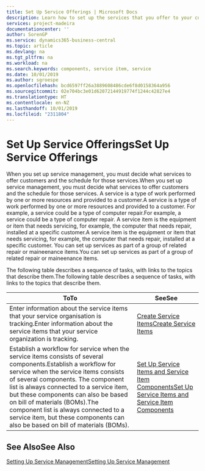 ```yaml
---
title: Set Up Service Offerings | Microsoft Docs
description: Learn how to set up the services that you offer to your customers.
services: project-madeira
documentationcenter: ''
author: SorenGP
ms.service: dynamics365-business-central
ms.topic: article
ms.devlang: na
ms.tgt_pltfrm: na
ms.workload: na
ms.search.keywords: components, service item, service
ms.date: 10/01/2019
ms.author: sgroespe
ms.openlocfilehash: bcd6597ff26a3889608486cde6f8d0158364a956
ms.sourcegitcommit: 02e704bc3e01d62072144919774f1244c42827e4
ms.translationtype: HT
ms.contentlocale: en-NZ
ms.lasthandoff: 10/01/2019
ms.locfileid: "2311804"
---
```

# <a name="set-up-service-offerings"></a><span data-ttu-id="78f66-103">Set Up Service Offerings</span><span class="sxs-lookup"><span data-stu-id="78f66-103">Set Up Service Offerings</span></span>
<span data-ttu-id="78f66-104">When you set up service management, you must decide what services to offer customers and the schedule for those services.</span><span class="sxs-lookup"><span data-stu-id="78f66-104">When you set up service management, you must decide what services to offer customers and the schedule for those services.</span></span> <span data-ttu-id="78f66-105">A service is a type of work performed by one or more resources and provided to a customer.</span><span class="sxs-lookup"><span data-stu-id="78f66-105">A service is a type of work performed by one or more resources and provided to a customer.</span></span> <span data-ttu-id="78f66-106">For example, a service could be a type of computer repair.</span><span class="sxs-lookup"><span data-stu-id="78f66-106">For example, a service could be a type of computer repair.</span></span> <span data-ttu-id="78f66-107">A service item is the equipment or item that needs servicing, for example, the computer that needs repair, installed at a specific customer.</span><span class="sxs-lookup"><span data-stu-id="78f66-107">A service item is the equipment or item that needs servicing, for example, the computer that needs repair, installed at a specific customer.</span></span> <span data-ttu-id="78f66-108">You can set up services as part of a group of related repair or maineenance items.</span><span class="sxs-lookup"><span data-stu-id="78f66-108">You can set up services as part of a group of related repair or maineenance items.</span></span>  
  
<span data-ttu-id="78f66-109">The following table describes a sequence of tasks, with links to the topics that describe them.</span><span class="sxs-lookup"><span data-stu-id="78f66-109">The following table describes a sequence of tasks, with links to the topics that describe them.</span></span>  
  
|<span data-ttu-id="78f66-110">**To**</span><span class="sxs-lookup"><span data-stu-id="78f66-110">**To**</span></span>|<span data-ttu-id="78f66-111">**See**</span><span class="sxs-lookup"><span data-stu-id="78f66-111">**See**</span></span>|  
|------------|-------------|  
|<span data-ttu-id="78f66-112">Enter information about the service items that your service organisation is tracking.</span><span class="sxs-lookup"><span data-stu-id="78f66-112">Enter information about the service items that your service organization is tracking.</span></span>|[<span data-ttu-id="78f66-113">Create Service Items</span><span class="sxs-lookup"><span data-stu-id="78f66-113">Create Service Items</span></span>](service-how-to-create-service-items.md)|  
|<span data-ttu-id="78f66-114">Establish a workflow for service when the service items consists of several components.</span><span class="sxs-lookup"><span data-stu-id="78f66-114">Establish a workflow for service when the service items consists of several components.</span></span> <span data-ttu-id="78f66-115">The component list is always connected to a service item, but these components can also be based on bill of materials (BOMs).</span><span class="sxs-lookup"><span data-stu-id="78f66-115">The component list is always connected to a service item, but these components can also be based on bill of materials (BOMs).</span></span>|[<span data-ttu-id="78f66-116">Set Up Service Items and Service Item Components</span><span class="sxs-lookup"><span data-stu-id="78f66-116">Set Up Service Items and Service Item Components</span></span>](service-how-setup-service-items.md)|  
  
## <a name="see-also"></a><span data-ttu-id="78f66-117">See Also</span><span class="sxs-lookup"><span data-stu-id="78f66-117">See Also</span></span>  
[<span data-ttu-id="78f66-118">Setting Up Service Management</span><span class="sxs-lookup"><span data-stu-id="78f66-118">Setting Up Service Management</span></span>](service-setup-service.md)   